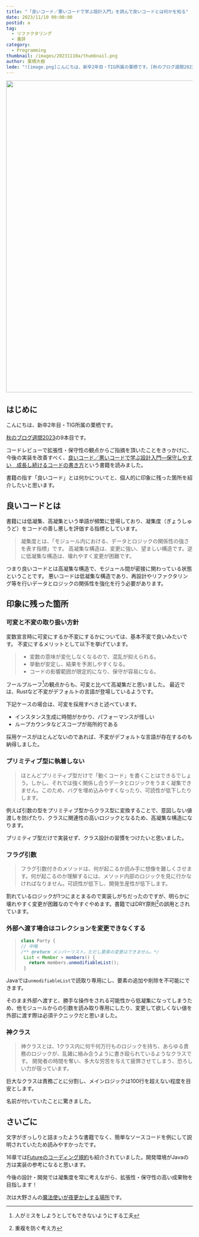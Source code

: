 ```yaml
---
title: "「良いコード／悪いコードで学ぶ設計入門」を読んで良いコードとは何かを知る"
date: 2023/11/10 00:00:00
postid: a
tag:
  - リファクタリング
  - 書評
category:
  - Programming
thumbnail: /images/20231110a/thumbnail.png
author: 栗栖大樹
lede: "![image.png]こんにちは、新卒2年目・TIG所属の栗栖です。[秋のブログ週間2023]の2週目の記事となります。"
---
```

<img src="/images/20231110a/image.png" alt="" width="600" height="840" loading="lazy">

## はじめに
こんにちは、新卒2年目・TIG所属の栗栖です。

[秋のブログ週間2023](/articles/20231030a/)の9本目です。

コードレビューで拡張性・保守性の観点からご指摘を頂いたことをきっかけに、今後の実装を改善すべく、[良いコード／悪いコードで学ぶ設計入門―保守しやすい　成長し続けるコードの書き方](https://www.amazon.co.jp/dp/B09Y1MWK9N/)という書籍を読みました。

書籍の指す「良いコード」とは何かについてと、個人的に印象に残った箇所を紹介したいと思います。

## 良いコードとは

書籍には低凝集、高凝集という単語が頻繁に登場しており、凝集度（ぎょうしゅうど）をコードの善し悪しを評価する指標としています。

>凝集度とは、「モジュール内における、データとロジックの関係性の強さを表す指標」です。
>高凝集な構造は、変更に強い、望ましい構造です。逆に低凝集な構造は、壊れやすく変更が困難です。

つまり良いコードとは高凝集な構造で、モジュール間が密接に関わっている状態ということです。
悪いコードは低凝集な構造であり、再設計やリファクタリング等を行いデータとロジックの関係性を強化を行う必要があります。

## 印象に残った箇所

### 可変と不変の取り扱い方針

変数宣言時に可変にするか不変にするかについては、基本不変で良いみたいです。
不変にするメリットとして以下を挙げています。

>- 変数の意味が変化しなくなるので、混乱が抑えられる。
>- 挙動が安定し、結果を予測しやすくなる。
>- コードの影響範囲が限定的になり、保守が容易になる。

フールプルーフ[^1]の観点からも、可変と比べて高凝集だと思いました。
最近では、Rustなど不変がデフォルトの言語が登場しているようです。

下記ケースの場合は、可変を採用すべきと述べています。
- インスタンス生成に時間がかかり、パフォーマンスが怪しい
- ループカウンタなどスコープが局所的である

採用ケースがほとんどないのであれば、不変がデフォルトな言語が存在するのも納得しました。

### プリミティブ型に執着しない

>ほとんどプリミティブ型だけで「動くコード」を書くことはできるでしょう。しかし、それでは強く関係し合うデータとロジックをうまく凝集できません。このため、バグを埋め込みやすくなったり、可読性が低下したりします。

例えば引数の型をプリミティブ型からクラス型に変換することで、意図しない値渡しを防げたり、クラスに関連性の高いロジックとなるため、高凝集な構造になります。

プリミティブ型だけで実装せず、クラス設計の習慣をつけたいと思いました。

### フラグ引数

>フラグ引数付きのメソッドは、何が起こるか読み手に想像を難しくさせます。何が起こるのか理解するには、メソッド内部のロジックを見に行かなければなりません。可読性が低下し、開発生産性が低下します。

割れているロジックが1つにまとまるので実装しがちだったのですが、明らかに壊れやすく変更が困難なので今すぐやめます。書籍ではDRY原則[^2]の誤用とされています。

### 外部へ渡す場合はコレクションを変更できなくする

>```java
>class Party { 
>// 中略 
>/** @return メンバーリスト。ただし要素の変更はできません。*/ 
>  List < Member > members() { 
>    return members.unmodifiableList(); 
>  }
>```

Javaでは`unmodifiableList`で読取り専用にし、要素の追加や削除を不可能にできます。

そのまま外部へ渡すと、勝手な操作をされる可能性から低凝集になってしまうため、他モジュールからの引数を読み取り専用にしたり、変更して欲しくない値を外部に渡す際は必須テクニックだと思いました。


### 神クラス

>神クラスとは、1クラス内に何千何万行ものロジックを持ち、あらゆる責務のロジックが、乱雑に絡み合うように書き殴られているようなクラスです。
開発者の時間を奪い、多大な労苦を与えて疲弊させてしまう、恐ろしい力が宿っています。

巨大なクラスは責務ごとに分割し、メインロジックは100行を超えない程度を目安とします。

名前が付いていたことに驚きました。

## さいごに

文字がぎっしりと詰まったような書籍でなく、簡単なソースコードを例にして説明されていたため読みやすかったです。

16章では[Futureのコーディング規約](https://future-architect.github.io/coding-standards/documents/forJava/)も紹介されていました。開発環境がJavaの方は実装の参考になると思います。

今後の設計・開発では凝集度を常に考えながら、拡張性・保守性の高い成果物を目指します！

[^1]: 人がミスをしようとしてもできないようにする工夫
[^2]: 重複を防ぐ考え方

次は大野さんの[魔法使いが夜更かしする場所](/articles/20231113a/)です。
